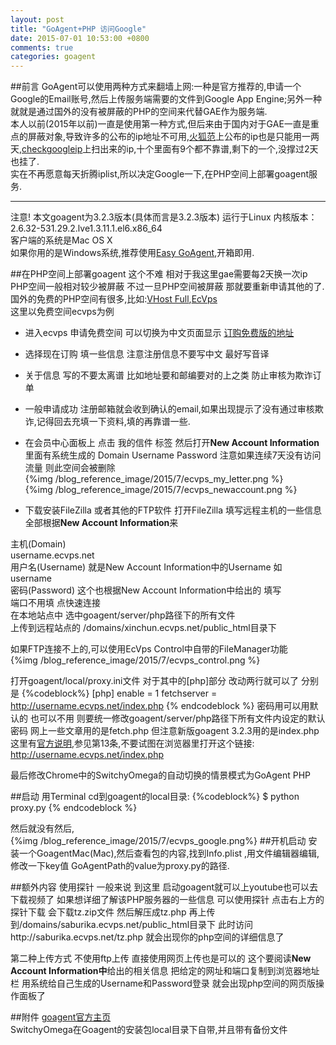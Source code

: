 ```yaml
---
layout: post
title: "GoAgent+PHP 访问Google"
date: 2015-07-01 10:53:00 +0800
comments: true
categories: goagent
---  
```


##前言
GoAgent可以使用两种方式来翻墙上网:一种是官方推荐的,申请一个Google的Email账号,然后上传服务端需要的文件到Google App Engine;另外一种就就是通过国外的没有被屏蔽的PHP的空间来代替GAE作为服务端.  
本人以前(2015年以前)一直是使用第一种方式,但后来由于国内对于GAE一直是重点的屏蔽对象,导致许多的公布的ip地址不可用,[火狐范](http://www.firefoxfan.com/)上公布的ip也是只能用一两天,[checkgoogleip](https://github.com/moonshawdo/checkgoogleip)上扫出来的ip,十个里面有9个都不靠谱,剩下的一个,没撑过2天也挂了.  
实在不再愿意每天折腾iplist,所以决定Google一下,在PHP空间上部署goagent服务.  

---------  

注意! 本文goagent为3.2.3版本(具体而言是3.2.3版本) 运行于Linux  内核版本：2.6.32-531.29.2.lve1.3.11.1.el6.x86_64  
客户端的系统是Mac OS X  
如果你用的是Windows系统,推荐使用[Easy GoAgent](https://github.com/DIYgod/EasyGoAgent),开箱即用.  
<!--more-->

##在PHP空间上部署goagent
这个不难 相对于我这里gae需要每2天换一次ip PHP空间一般相对较少被屏蔽
不过一旦PHP空间被屏蔽 那就要重新申请其他的了.  
国外的免费的PHP空间有很多,比如:[VHost Full](http://www.vhostfull.com/),[EcVps](http://cn.ecvps.com/)  
这里以免费空间ecvps为例

* 进入ecvps 申请免费空间 可以切换为中文页面显示 [订购免费版的地址](http://www.ecvps.com/client/cart.php?gid=3)  
* 选择现在订购 填一些信息 注意注册信息不要写中文 最好写音译  
* 关于信息 写的不要太离谱 比如地址要和邮编要对的上之类 防止审核为欺诈订单  
* 一般申请成功 注册邮箱就会收到确认的email,如果出现提示了没有通过审核欺诈,记得回去充填一下资料,填的再靠谱一些.    
* 在会员中心面板上 点击 我的信件 标签 然后打开**New Account Information**
里面有系统生成的 Domain Username Password
注意如果连续7天没有访问流量 则此空间会被删除  
{%img /blog_reference_image/2015/7/ecvps_my_letter.png %}  
{%img /blog_reference_image/2015/7/ecvps_newaccount.png %}  
  
* 下载安装FileZilla 或者其他的FTP软件
打开FileZilla 填写远程主机的一些信息 全部根据**New Account Information**来  
>
主机(Domain)  
username.ecvps.net  
用户名(Username) 就是New Account Information中的Username 如  
username  
密码(Password) 这个也根据New Account Information中给出的 填写  
端口不用填 点快速连接  
在本地站点中 选中goagent/server/php路径下的所有文件  
上传到远程站点的 /domains/xinchun.ecvps.net/public_html目录下  

如果FTP连接不上的,可以使用EcVps Control中自带的FileManager功能  
{%img /blog_reference_image/2015/7/ecvps_control.png %}

打开goagent/local/proxy.ini文件 对于其中的[php]部分
改动两行就可以了 分别是
{%codeblock%}
[php]
enable = 1
fetchserver = http://username.ecvps.net/index.php
{% endcodeblock %}
密码用可以用默认的
也可以不用 则要统一修改goagent/server/php路径下所有文件内设定的默认密码
网上一些文章用的是fetch.php 但注意新版goagent 3.2.3用的是index.php
这里有[官方说明](https://github.com/goagent/goagent/blob/wiki/FAQ.md),参见第13条,不要试图在浏览器里打开这个链接:  http://username.ecvps.net/index.php

最后修改Chrome中的SwitchyOmega的自动切换的情景模式为GoAgent PHP

##启动
用Terminal cd到goagent的local目录:
{%codeblock%}
$ python proxy.py 
{% endcodeblock %}  

然后就没有然后,  
{%img /blog_reference_image/2015/7/ecvps_google.png%}
##开机启动
安装一个GoagentMac(Mac),然后查看包的内容,找到Info.plist ,用文件编辑器编辑,修改一下key值 GoAgentPath的value为proxy.py的路径.  

##额外内容
使用探针
一般来说 到这里 启动goagent就可以上youtube也可以去下载视频了
如果想详细了解该PHP服务器的一些信息 可以使用探针
点击右上方的探针下载 会下载tz.zip文件 然后解压成tz.php
再上传到/domains/saburika.ecvps.net/public_html目录下
此时访问http://saburika.ecvps.net/tz.php 就会出现你的php空间的详细信息了

第二种上传方式
不使用ftp上传 直接使用网页上传也是可以的
这个要阅读**New Account Information中**给出的相关信息
把给定的网址和端口复制到浏览器地址栏
用系统给自己生成的Username和Password登录
就会出现php空间的网页版操作面板了  

##附件
[goagent官方主页](https://github.com/goagent/goagent)  
SwitchyOmega在Goagent的安装包local目录下自带,并且带有备份文件
